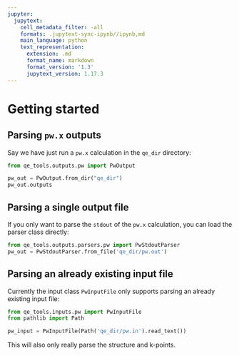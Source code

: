 ```yaml
---
jupyter:
  jupytext:
    cell_metadata_filter: -all
    formats: .jupytext-sync-ipynb//ipynb,md
    main_language: python
    text_representation:
      extension: .md
      format_name: markdown
      format_version: '1.3'
      jupytext_version: 1.17.3
---
```


# Getting started

## Parsing `pw.x` outputs

Say we have just run a `pw.x` calculation in the `qe_dir` directory:

```python
from qe_tools.outputs.pw import PwOutput

pw_out = PwOutput.from_dir("qe_dir")
pw_out.outputs
```

## Parsing a single output file

If you only want to parse the `stdout` of the `pw.x` calculation, you can load the parser class directly:

```python
from qe_tools.outputs.parsers.pw import PwStdoutParser
pw_out = PwStdoutParser.from_file('qe_dir/pw.out')
```

## Parsing an already existing input file

Currently the input class `PwInputFile` only supports parsing an already existing input file:
```python
from qe_tools.inputs.pw import PwInputFile
from pathlib import Path

pw_input = PwInputFile(Path('qe_dir/pw.in').read_text())
```


This will also only really parse the structure and k-points.
